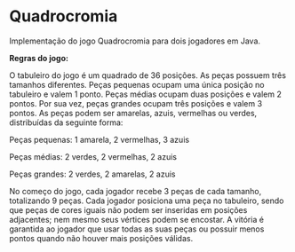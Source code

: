 # Quadrocromia
Implementação do jogo Quadrocromia para dois jogadores em Java.


**Regras do jogo:**

  O tabuleiro do jogo é um quadrado de 36 posições. As peças possuem três tamanhos diferentes. Peças pequenas ocupam uma única posição no tabuleiro e valem 1 ponto. Peças médias ocupam duas posições e valem 2 pontos. Por sua vez, peças grandes ocupam três posições e valem 3 pontos. As peças podem ser amarelas, azuis, vermelhas ou verdes, distribuídas da seguinte forma:

  Peças pequenas: 1 amarela, 2 vermelhas, 3 azuis
  
  Peças médias: 2 verdes, 2 vermelhas, 2 azuis
  
  Peças grandes: 2 verdes, 2 amarelas, 2 azuis

  No começo do jogo, cada jogador recebe 3 peças de cada tamanho, totalizando 9 peças. Cada jogador posiciona uma peça no tabuleiro, sendo que peças de cores iguais não podem ser inseridas em posições adjacentes; nem mesmo seus vértices podem se encostar. A vitória é garantida ao jogador que usar todas as suas peças ou possuir menos pontos quando não houver mais posições válidas.

